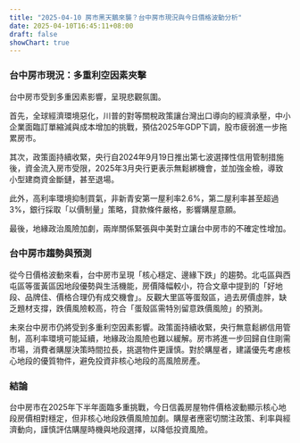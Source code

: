 ```yaml
---
title: "2025-04-10 房市黑天鵝來襲？台中房市現況與今日價格波動分析"
date: 2025-04-10T16:45:11+08:00
draft: false
showChart: true
---
```


### 台中房市現況：多重利空因素夾擊

台中房市受到多重因素影響，呈現悲觀氛圍。

首先，全球經濟環境惡化，川普的對等關稅政策讓台灣出口導向的經濟承壓，中小企業面臨訂單縮減與成本增加的挑戰，預估2025年GDP下調，股市疲弱進一步拖累房市。

其次，政策面持續收緊，央行自2024年9月19日推出第七波選擇性信用管制措施後，資金流入房市受限，2025年3月央行更表示無鬆綁機會，並加強金檢，導致小型建商資金斷鏈，甚至退場。

此外，高利率環境抑制買氣，非新青安第一屋利率2.6%，第二屋利率甚至超過3%，銀行採取「以價制量」策略，貸款條件嚴格，影響購屋意願。

最後，地緣政治風險加劇，兩岸關係緊張與中美對立讓台中房市的不確定性增加。

### 台中房市趨勢與預測

從今日價格波動來看，台中房市呈現「核心穩定、邊緣下跌」的趨勢。北屯區與西屯區等蛋黃區因地段優勢與生活機能，房價降幅較小，符合文章中提到的「好地段、品牌佳、價格合理仍有成交機會」。反觀大里區等蛋殼區，過去房價虛胖，缺乏題材支撐，跌價風險較高，符合「蛋殼區需特別留意跌價風險」的預測。

未來台中房市仍將受到多重利空因素影響。政策面持續收緊，央行無意鬆綁信用管制，高利率環境可能延續，地緣政治風險也難以緩解。房市將進一步回歸自住剛需市場，消費者購屋決策時間拉長，挑選物件更謹慎。對於購屋者，建議優先考慮核心地段的優質物件，避免投資非核心地段的高風險房產。

### 結論

台中房市在2025年下半年面臨多重挑戰，今日信義房屋物件價格波動顯示核心地段房價相對穩定，但非核心地段跌價風險加劇。購屋者應密切關注政策、利率與經濟動向，謹慎評估購屋時機與地段選擇，以降低投資風險。

